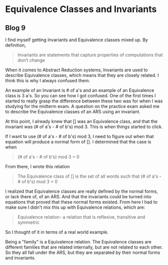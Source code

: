 # Equivalence Classes and Invariants
## Blog 9

I find myself getting Invariants and Equivalence classes mixed up. By definition,

> Invariants are statements that capture properties of computations that don’t change

When it comes to Abstract Reduction systems, Invariants are used to describe Equivalence classes, which means that they are closely related.
I think this is why I always confused them.

An example of an Invariant is # of a's and an example of an Equivalence class is 3 a's. So you can see how I got confused.
One of the first times I started to really grasp the difference between these two was for when I was studying for the midterm exam. A question on the practice exam asked me to describe the Equivalence classes of an ARS using an invariant.
 
At this point, I already knew that [] was an Equivalence class, and that the invariant was (# of a's - # of b's) mod 3.
This is when things started to click.

If I want to use (# of a's - # of b's) mod 3, I need to figure out when that equation will produce a normal form of []. I determined that the case is when

> (# of a's - # of b's) mod 3 = 0

From there, I wrote this relation

> The Equivalence class of [] is the set of all words such that (# of a's - # of b's) mod 3 = 0

I realized that Equivalence classes are really defined by the normal forms, or lack there of, of an ARS. And that the invariants could be turned into equations that proved that these normal forms existed.
From here I had to make sure I didn't mix this up with Equivalence relations, which are:

> Equivalence relation- a relation that is reflexive, transitive and symmetric

So I thought of it in terms of a real world example.

Being a "family" is a Equivalence relation. The Equivalence classes are different families that are related internally, but are not related to each other. So they all fall under the ARS, but they are separated by their normal forms and invariants.
